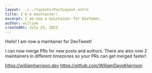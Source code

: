 ```yaml
---
layout: ../../layouts/PostLayout.astro
title: I'm a maintainer!
excerpt: I am now a maintainer for DevTweet.
author: william
createdAt: July 24, 2023
---
```


Hello! I am now a maintainer for DevTweet!

I can now merge PRs for new posts and authors.
There are also now 2 maintainers in different timezones so your PRs can get merged faster!

https://williamharrison.dev
https://github.com/WilliamDavidHarrison
